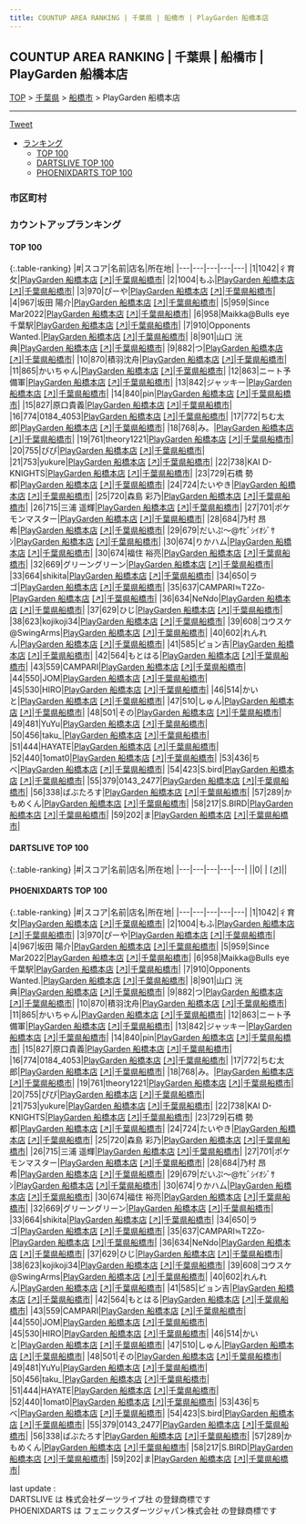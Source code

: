 ```yaml
---
title: COUNTUP AREA RANKING | 千葉県 | 船橋市 | PlayGarden 船橋本店
---
```

## COUNTUP AREA RANKING | 千葉県 | 船橋市 | PlayGarden 船橋本店

[TOP](/darts/rank/) > [千葉県](/darts/rank/千葉県/) > [船橋市](/darts/rank/千葉県/船橋市/) > PlayGarden 船橋本店

___

<a href="https://twitter.com/share?ref_src=twsrc%5Etfw" data-text="COUNTUP AREA RANKING | 千葉県船橋市PlayGarden 船橋本店" class="twitter-share-button" data-hashtags="DARTSLIVE,PHOENIXDARTS,darts,ダーツ" data-show-count="false">Tweet</a>

* [ランキング](#カウントアップランキング)
    * [TOP 100](#top-100)
    * [DARTSLIVE TOP 100](#dartslive-top-100)
    * [PHOENIXDARTS TOP 100](#phoenixdarts-top-100)

### 市区町村

<ul>

</ul>

### カウントアップランキング

#### TOP 100



{:.table-ranking}
|#|スコア|名前|店名|所在地|
|---|---|---|---|---|
|1|1042|<span class="rank-name-pd">彳育攵</span>|<a href="/darts/rank/shops/84821.html">PlayGarden 船橋本店</a> <a href="https://vs.phoenixdarts.com/jp/shop/shopDetailInfo/s_84821?s_seq=84821">[↗]</a>|<a href="/darts/rank/千葉県/船橋市">千葉県船橋市</a>|
|2|1004|<span class="rank-name-pd">もふ</span>|<a href="/darts/rank/shops/84821.html">PlayGarden 船橋本店</a> <a href="https://vs.phoenixdarts.com/jp/shop/shopDetailInfo/s_84821?s_seq=84821">[↗]</a>|<a href="/darts/rank/千葉県/船橋市">千葉県船橋市</a>|
|3|970|<span class="rank-name-pd">ぴーや</span>|<a href="/darts/rank/shops/84821.html">PlayGarden 船橋本店</a> <a href="https://vs.phoenixdarts.com/jp/shop/shopDetailInfo/s_84821?s_seq=84821">[↗]</a>|<a href="/darts/rank/千葉県/船橋市">千葉県船橋市</a>|
|4|967|<span class="rank-name-pd"><span class="pro-icon-pd"></span>坂田 陽介</span>|<a href="/darts/rank/shops/84821.html">PlayGarden 船橋本店</a> <a href="https://vs.phoenixdarts.com/jp/shop/shopDetailInfo/s_84821?s_seq=84821">[↗]</a>|<a href="/darts/rank/千葉県/船橋市">千葉県船橋市</a>|
|5|959|<span class="rank-name-pd">Since Mar2022</span>|<a href="/darts/rank/shops/84821.html">PlayGarden 船橋本店</a> <a href="https://vs.phoenixdarts.com/jp/shop/shopDetailInfo/s_84821?s_seq=84821">[↗]</a>|<a href="/darts/rank/千葉県/船橋市">千葉県船橋市</a>|
|6|958|<span class="rank-name-pd">Maikka@Bulls eye千葉駅</span>|<a href="/darts/rank/shops/84821.html">PlayGarden 船橋本店</a> <a href="https://vs.phoenixdarts.com/jp/shop/shopDetailInfo/s_84821?s_seq=84821">[↗]</a>|<a href="/darts/rank/千葉県/船橋市">千葉県船橋市</a>|
|7|910|<span class="rank-name-pd">Opponents Wanted.</span>|<a href="/darts/rank/shops/84821.html">PlayGarden 船橋本店</a> <a href="https://vs.phoenixdarts.com/jp/shop/shopDetailInfo/s_84821?s_seq=84821">[↗]</a>|<a href="/darts/rank/千葉県/船橋市">千葉県船橋市</a>|
|8|901|<span class="rank-name-pd">山口 洸典</span>|<a href="/darts/rank/shops/84821.html">PlayGarden 船橋本店</a> <a href="https://vs.phoenixdarts.com/jp/shop/shopDetailInfo/s_84821?s_seq=84821">[↗]</a>|<a href="/darts/rank/千葉県/船橋市">千葉県船橋市</a>|
|9|882|<span class="rank-name-pd">つ</span>|<a href="/darts/rank/shops/84821.html">PlayGarden 船橋本店</a> <a href="https://vs.phoenixdarts.com/jp/shop/shopDetailInfo/s_84821?s_seq=84821">[↗]</a>|<a href="/darts/rank/千葉県/船橋市">千葉県船橋市</a>|
|10|870|<span class="rank-name-pd">積羽沈舟</span>|<a href="/darts/rank/shops/84821.html">PlayGarden 船橋本店</a> <a href="https://vs.phoenixdarts.com/jp/shop/shopDetailInfo/s_84821?s_seq=84821">[↗]</a>|<a href="/darts/rank/千葉県/船橋市">千葉県船橋市</a>|
|11|865|<span class="rank-name-pd">かいちゃん</span>|<a href="/darts/rank/shops/84821.html">PlayGarden 船橋本店</a> <a href="https://vs.phoenixdarts.com/jp/shop/shopDetailInfo/s_84821?s_seq=84821">[↗]</a>|<a href="/darts/rank/千葉県/船橋市">千葉県船橋市</a>|
|12|863|<span class="rank-name-pd">ニート予備軍</span>|<a href="/darts/rank/shops/84821.html">PlayGarden 船橋本店</a> <a href="https://vs.phoenixdarts.com/jp/shop/shopDetailInfo/s_84821?s_seq=84821">[↗]</a>|<a href="/darts/rank/千葉県/船橋市">千葉県船橋市</a>|
|13|842|<span class="rank-name-pd">ジャッキー</span>|<a href="/darts/rank/shops/84821.html">PlayGarden 船橋本店</a> <a href="https://vs.phoenixdarts.com/jp/shop/shopDetailInfo/s_84821?s_seq=84821">[↗]</a>|<a href="/darts/rank/千葉県/船橋市">千葉県船橋市</a>|
|14|840|<span class="rank-name-pd">pin</span>|<a href="/darts/rank/shops/84821.html">PlayGarden 船橋本店</a> <a href="https://vs.phoenixdarts.com/jp/shop/shopDetailInfo/s_84821?s_seq=84821">[↗]</a>|<a href="/darts/rank/千葉県/船橋市">千葉県船橋市</a>|
|15|827|<span class="rank-name-pd">原口貴義</span>|<a href="/darts/rank/shops/84821.html">PlayGarden 船橋本店</a> <a href="https://vs.phoenixdarts.com/jp/shop/shopDetailInfo/s_84821?s_seq=84821">[↗]</a>|<a href="/darts/rank/千葉県/船橋市">千葉県船橋市</a>|
|16|774|<span class="rank-name-pd">0184_4053</span>|<a href="/darts/rank/shops/84821.html">PlayGarden 船橋本店</a> <a href="https://vs.phoenixdarts.com/jp/shop/shopDetailInfo/s_84821?s_seq=84821">[↗]</a>|<a href="/darts/rank/千葉県/船橋市">千葉県船橋市</a>|
|17|772|<span class="rank-name-pd">ちむ太郎</span>|<a href="/darts/rank/shops/84821.html">PlayGarden 船橋本店</a> <a href="https://vs.phoenixdarts.com/jp/shop/shopDetailInfo/s_84821?s_seq=84821">[↗]</a>|<a href="/darts/rank/千葉県/船橋市">千葉県船橋市</a>|
|18|768|<span class="rank-name-pd">み。</span>|<a href="/darts/rank/shops/84821.html">PlayGarden 船橋本店</a> <a href="https://vs.phoenixdarts.com/jp/shop/shopDetailInfo/s_84821?s_seq=84821">[↗]</a>|<a href="/darts/rank/千葉県/船橋市">千葉県船橋市</a>|
|19|761|<span class="rank-name-pd">theory1221</span>|<a href="/darts/rank/shops/84821.html">PlayGarden 船橋本店</a> <a href="https://vs.phoenixdarts.com/jp/shop/shopDetailInfo/s_84821?s_seq=84821">[↗]</a>|<a href="/darts/rank/千葉県/船橋市">千葉県船橋市</a>|
|20|755|<span class="rank-name-pd">ぴぴ</span>|<a href="/darts/rank/shops/84821.html">PlayGarden 船橋本店</a> <a href="https://vs.phoenixdarts.com/jp/shop/shopDetailInfo/s_84821?s_seq=84821">[↗]</a>|<a href="/darts/rank/千葉県/船橋市">千葉県船橋市</a>|
|21|753|<span class="rank-name-pd">yukure</span>|<a href="/darts/rank/shops/84821.html">PlayGarden 船橋本店</a> <a href="https://vs.phoenixdarts.com/jp/shop/shopDetailInfo/s_84821?s_seq=84821">[↗]</a>|<a href="/darts/rank/千葉県/船橋市">千葉県船橋市</a>|
|22|738|<span class="rank-name-pd">KAI D-KNIGHTS</span>|<a href="/darts/rank/shops/84821.html">PlayGarden 船橋本店</a> <a href="https://vs.phoenixdarts.com/jp/shop/shopDetailInfo/s_84821?s_seq=84821">[↗]</a>|<a href="/darts/rank/千葉県/船橋市">千葉県船橋市</a>|
|23|729|<span class="rank-name-pd"><span class="pro-icon-pd"></span>石橋 勢都</span>|<a href="/darts/rank/shops/84821.html">PlayGarden 船橋本店</a> <a href="https://vs.phoenixdarts.com/jp/shop/shopDetailInfo/s_84821?s_seq=84821">[↗]</a>|<a href="/darts/rank/千葉県/船橋市">千葉県船橋市</a>|
|24|724|<span class="rank-name-pd">たいやき</span>|<a href="/darts/rank/shops/84821.html">PlayGarden 船橋本店</a> <a href="https://vs.phoenixdarts.com/jp/shop/shopDetailInfo/s_84821?s_seq=84821">[↗]</a>|<a href="/darts/rank/千葉県/船橋市">千葉県船橋市</a>|
|25|720|<span class="rank-name-pd">森島 彩乃</span>|<a href="/darts/rank/shops/84821.html">PlayGarden 船橋本店</a> <a href="https://vs.phoenixdarts.com/jp/shop/shopDetailInfo/s_84821?s_seq=84821">[↗]</a>|<a href="/darts/rank/千葉県/船橋市">千葉県船橋市</a>|
|26|715|<span class="rank-name-pd"><span class="pro-icon-pd"></span>三浦 遥輝</span>|<a href="/darts/rank/shops/84821.html">PlayGarden 船橋本店</a> <a href="https://vs.phoenixdarts.com/jp/shop/shopDetailInfo/s_84821?s_seq=84821">[↗]</a>|<a href="/darts/rank/千葉県/船橋市">千葉県船橋市</a>|
|27|701|<span class="rank-name-pd">ポケモンマスター</span>|<a href="/darts/rank/shops/84821.html">PlayGarden 船橋本店</a> <a href="https://vs.phoenixdarts.com/jp/shop/shopDetailInfo/s_84821?s_seq=84821">[↗]</a>|<a href="/darts/rank/千葉県/船橋市">千葉県船橋市</a>|
|28|684|<span class="rank-name-pd"><span class="pro-icon-pd"></span>乃村 昂希</span>|<a href="/darts/rank/shops/84821.html">PlayGarden 船橋本店</a> <a href="https://vs.phoenixdarts.com/jp/shop/shopDetailInfo/s_84821?s_seq=84821">[↗]</a>|<a href="/darts/rank/千葉県/船橋市">千葉県船橋市</a>|
|29|679|<span class="rank-name-pd">だいぷ～@ｻﾋﾞｼｲｵｼﾞｻﾝ</span>|<a href="/darts/rank/shops/84821.html">PlayGarden 船橋本店</a> <a href="https://vs.phoenixdarts.com/jp/shop/shopDetailInfo/s_84821?s_seq=84821">[↗]</a>|<a href="/darts/rank/千葉県/船橋市">千葉県船橋市</a>|
|30|674|<span class="rank-name-pd">りかハム</span>|<a href="/darts/rank/shops/84821.html">PlayGarden 船橋本店</a> <a href="https://vs.phoenixdarts.com/jp/shop/shopDetailInfo/s_84821?s_seq=84821">[↗]</a>|<a href="/darts/rank/千葉県/船橋市">千葉県船橋市</a>|
|30|674|<span class="rank-name-pd"><span class="pro-icon-pd"></span>福住 裕亮</span>|<a href="/darts/rank/shops/84821.html">PlayGarden 船橋本店</a> <a href="https://vs.phoenixdarts.com/jp/shop/shopDetailInfo/s_84821?s_seq=84821">[↗]</a>|<a href="/darts/rank/千葉県/船橋市">千葉県船橋市</a>|
|32|669|<span class="rank-name-pd">グリーングリーン</span>|<a href="/darts/rank/shops/84821.html">PlayGarden 船橋本店</a> <a href="https://vs.phoenixdarts.com/jp/shop/shopDetailInfo/s_84821?s_seq=84821">[↗]</a>|<a href="/darts/rank/千葉県/船橋市">千葉県船橋市</a>|
|33|664|<span class="rank-name-pd">shikita</span>|<a href="/darts/rank/shops/84821.html">PlayGarden 船橋本店</a> <a href="https://vs.phoenixdarts.com/jp/shop/shopDetailInfo/s_84821?s_seq=84821">[↗]</a>|<a href="/darts/rank/千葉県/船橋市">千葉県船橋市</a>|
|34|650|<span class="rank-name-pd">ラゴ</span>|<a href="/darts/rank/shops/84821.html">PlayGarden 船橋本店</a> <a href="https://vs.phoenixdarts.com/jp/shop/shopDetailInfo/s_84821?s_seq=84821">[↗]</a>|<a href="/darts/rank/千葉県/船橋市">千葉県船橋市</a>|
|35|637|<span class="rank-name-pd">CAMPARI≒T2Zo-</span>|<a href="/darts/rank/shops/84821.html">PlayGarden 船橋本店</a> <a href="https://vs.phoenixdarts.com/jp/shop/shopDetailInfo/s_84821?s_seq=84821">[↗]</a>|<a href="/darts/rank/千葉県/船橋市">千葉県船橋市</a>|
|36|634|<span class="rank-name-pd">NeNdo</span>|<a href="/darts/rank/shops/84821.html">PlayGarden 船橋本店</a> <a href="https://vs.phoenixdarts.com/jp/shop/shopDetailInfo/s_84821?s_seq=84821">[↗]</a>|<a href="/darts/rank/千葉県/船橋市">千葉県船橋市</a>|
|37|629|<span class="rank-name-pd">ひじ</span>|<a href="/darts/rank/shops/84821.html">PlayGarden 船橋本店</a> <a href="https://vs.phoenixdarts.com/jp/shop/shopDetailInfo/s_84821?s_seq=84821">[↗]</a>|<a href="/darts/rank/千葉県/船橋市">千葉県船橋市</a>|
|38|623|<span class="rank-name-pd">kojikoji34</span>|<a href="/darts/rank/shops/84821.html">PlayGarden 船橋本店</a> <a href="https://vs.phoenixdarts.com/jp/shop/shopDetailInfo/s_84821?s_seq=84821">[↗]</a>|<a href="/darts/rank/千葉県/船橋市">千葉県船橋市</a>|
|39|608|<span class="rank-name-pd">コウスケ@SwingArms</span>|<a href="/darts/rank/shops/84821.html">PlayGarden 船橋本店</a> <a href="https://vs.phoenixdarts.com/jp/shop/shopDetailInfo/s_84821?s_seq=84821">[↗]</a>|<a href="/darts/rank/千葉県/船橋市">千葉県船橋市</a>|
|40|602|<span class="rank-name-pd">れんれん</span>|<a href="/darts/rank/shops/84821.html">PlayGarden 船橋本店</a> <a href="https://vs.phoenixdarts.com/jp/shop/shopDetailInfo/s_84821?s_seq=84821">[↗]</a>|<a href="/darts/rank/千葉県/船橋市">千葉県船橋市</a>|
|41|585|<span class="rank-name-pd">ピョン吉</span>|<a href="/darts/rank/shops/84821.html">PlayGarden 船橋本店</a> <a href="https://vs.phoenixdarts.com/jp/shop/shopDetailInfo/s_84821?s_seq=84821">[↗]</a>|<a href="/darts/rank/千葉県/船橋市">千葉県船橋市</a>|
|42|564|<span class="rank-name-pd">もとはる</span>|<a href="/darts/rank/shops/84821.html">PlayGarden 船橋本店</a> <a href="https://vs.phoenixdarts.com/jp/shop/shopDetailInfo/s_84821?s_seq=84821">[↗]</a>|<a href="/darts/rank/千葉県/船橋市">千葉県船橋市</a>|
|43|559|<span class="rank-name-pd">CAMPARI</span>|<a href="/darts/rank/shops/84821.html">PlayGarden 船橋本店</a> <a href="https://vs.phoenixdarts.com/jp/shop/shopDetailInfo/s_84821?s_seq=84821">[↗]</a>|<a href="/darts/rank/千葉県/船橋市">千葉県船橋市</a>|
|44|550|<span class="rank-name-pd">JOM</span>|<a href="/darts/rank/shops/84821.html">PlayGarden 船橋本店</a> <a href="https://vs.phoenixdarts.com/jp/shop/shopDetailInfo/s_84821?s_seq=84821">[↗]</a>|<a href="/darts/rank/千葉県/船橋市">千葉県船橋市</a>|
|45|530|<span class="rank-name-pd">HIRO</span>|<a href="/darts/rank/shops/84821.html">PlayGarden 船橋本店</a> <a href="https://vs.phoenixdarts.com/jp/shop/shopDetailInfo/s_84821?s_seq=84821">[↗]</a>|<a href="/darts/rank/千葉県/船橋市">千葉県船橋市</a>|
|46|514|<span class="rank-name-pd">かいと</span>|<a href="/darts/rank/shops/84821.html">PlayGarden 船橋本店</a> <a href="https://vs.phoenixdarts.com/jp/shop/shopDetailInfo/s_84821?s_seq=84821">[↗]</a>|<a href="/darts/rank/千葉県/船橋市">千葉県船橋市</a>|
|47|510|<span class="rank-name-pd">しゅん</span>|<a href="/darts/rank/shops/84821.html">PlayGarden 船橋本店</a> <a href="https://vs.phoenixdarts.com/jp/shop/shopDetailInfo/s_84821?s_seq=84821">[↗]</a>|<a href="/darts/rank/千葉県/船橋市">千葉県船橋市</a>|
|48|501|<span class="rank-name-pd">その</span>|<a href="/darts/rank/shops/84821.html">PlayGarden 船橋本店</a> <a href="https://vs.phoenixdarts.com/jp/shop/shopDetailInfo/s_84821?s_seq=84821">[↗]</a>|<a href="/darts/rank/千葉県/船橋市">千葉県船橋市</a>|
|49|481|<span class="rank-name-pd">YuYu</span>|<a href="/darts/rank/shops/84821.html">PlayGarden 船橋本店</a> <a href="https://vs.phoenixdarts.com/jp/shop/shopDetailInfo/s_84821?s_seq=84821">[↗]</a>|<a href="/darts/rank/千葉県/船橋市">千葉県船橋市</a>|
|50|456|<span class="rank-name-pd">taku_</span>|<a href="/darts/rank/shops/84821.html">PlayGarden 船橋本店</a> <a href="https://vs.phoenixdarts.com/jp/shop/shopDetailInfo/s_84821?s_seq=84821">[↗]</a>|<a href="/darts/rank/千葉県/船橋市">千葉県船橋市</a>|
|51|444|<span class="rank-name-pd">HAYATE</span>|<a href="/darts/rank/shops/84821.html">PlayGarden 船橋本店</a> <a href="https://vs.phoenixdarts.com/jp/shop/shopDetailInfo/s_84821?s_seq=84821">[↗]</a>|<a href="/darts/rank/千葉県/船橋市">千葉県船橋市</a>|
|52|440|<span class="rank-name-pd">1omat0</span>|<a href="/darts/rank/shops/84821.html">PlayGarden 船橋本店</a> <a href="https://vs.phoenixdarts.com/jp/shop/shopDetailInfo/s_84821?s_seq=84821">[↗]</a>|<a href="/darts/rank/千葉県/船橋市">千葉県船橋市</a>|
|53|436|<span class="rank-name-pd">ちべ</span>|<a href="/darts/rank/shops/84821.html">PlayGarden 船橋本店</a> <a href="https://vs.phoenixdarts.com/jp/shop/shopDetailInfo/s_84821?s_seq=84821">[↗]</a>|<a href="/darts/rank/千葉県/船橋市">千葉県船橋市</a>|
|54|423|<span class="rank-name-pd">S.bird</span>|<a href="/darts/rank/shops/84821.html">PlayGarden 船橋本店</a> <a href="https://vs.phoenixdarts.com/jp/shop/shopDetailInfo/s_84821?s_seq=84821">[↗]</a>|<a href="/darts/rank/千葉県/船橋市">千葉県船橋市</a>|
|55|379|<span class="rank-name-pd">0143_2477</span>|<a href="/darts/rank/shops/84821.html">PlayGarden 船橋本店</a> <a href="https://vs.phoenixdarts.com/jp/shop/shopDetailInfo/s_84821?s_seq=84821">[↗]</a>|<a href="/darts/rank/千葉県/船橋市">千葉県船橋市</a>|
|56|338|<span class="rank-name-pd">ばぶたろす</span>|<a href="/darts/rank/shops/84821.html">PlayGarden 船橋本店</a> <a href="https://vs.phoenixdarts.com/jp/shop/shopDetailInfo/s_84821?s_seq=84821">[↗]</a>|<a href="/darts/rank/千葉県/船橋市">千葉県船橋市</a>|
|57|289|<span class="rank-name-pd">かもめくん</span>|<a href="/darts/rank/shops/84821.html">PlayGarden 船橋本店</a> <a href="https://vs.phoenixdarts.com/jp/shop/shopDetailInfo/s_84821?s_seq=84821">[↗]</a>|<a href="/darts/rank/千葉県/船橋市">千葉県船橋市</a>|
|58|217|<span class="rank-name-pd">S.BIRD</span>|<a href="/darts/rank/shops/84821.html">PlayGarden 船橋本店</a> <a href="https://vs.phoenixdarts.com/jp/shop/shopDetailInfo/s_84821?s_seq=84821">[↗]</a>|<a href="/darts/rank/千葉県/船橋市">千葉県船橋市</a>|
|59|202|<span class="rank-name-pd">ま</span>|<a href="/darts/rank/shops/84821.html">PlayGarden 船橋本店</a> <a href="https://vs.phoenixdarts.com/jp/shop/shopDetailInfo/s_84821?s_seq=84821">[↗]</a>|<a href="/darts/rank/千葉県/船橋市">千葉県船橋市</a>|


#### DARTSLIVE TOP 100



{:.table-ranking}
|#|スコア|名前|店名|所在地|
|---|---|---|---|---|
||0|<span class="rank-name-dl"> </span>|<a href="/darts/rank/shops/.html"></a> <a href="">[↗]</a>|<a href="/darts/rank//"></a>|


#### PHOENIXDARTS TOP 100



{:.table-ranking}
|#|スコア|名前|店名|所在地|
|---|---|---|---|---|
|1|1042|<span class="rank-name-pd">彳育攵</span>|<a href="/darts/rank/shops/84821.html">PlayGarden 船橋本店</a> <a href="https://vs.phoenixdarts.com/jp/shop/shopDetailInfo/s_84821?s_seq=84821">[↗]</a>|<a href="/darts/rank/千葉県/船橋市">千葉県船橋市</a>|
|2|1004|<span class="rank-name-pd">もふ</span>|<a href="/darts/rank/shops/84821.html">PlayGarden 船橋本店</a> <a href="https://vs.phoenixdarts.com/jp/shop/shopDetailInfo/s_84821?s_seq=84821">[↗]</a>|<a href="/darts/rank/千葉県/船橋市">千葉県船橋市</a>|
|3|970|<span class="rank-name-pd">ぴーや</span>|<a href="/darts/rank/shops/84821.html">PlayGarden 船橋本店</a> <a href="https://vs.phoenixdarts.com/jp/shop/shopDetailInfo/s_84821?s_seq=84821">[↗]</a>|<a href="/darts/rank/千葉県/船橋市">千葉県船橋市</a>|
|4|967|<span class="rank-name-pd"><span class="pro-icon-pd"></span>坂田 陽介</span>|<a href="/darts/rank/shops/84821.html">PlayGarden 船橋本店</a> <a href="https://vs.phoenixdarts.com/jp/shop/shopDetailInfo/s_84821?s_seq=84821">[↗]</a>|<a href="/darts/rank/千葉県/船橋市">千葉県船橋市</a>|
|5|959|<span class="rank-name-pd">Since Mar2022</span>|<a href="/darts/rank/shops/84821.html">PlayGarden 船橋本店</a> <a href="https://vs.phoenixdarts.com/jp/shop/shopDetailInfo/s_84821?s_seq=84821">[↗]</a>|<a href="/darts/rank/千葉県/船橋市">千葉県船橋市</a>|
|6|958|<span class="rank-name-pd">Maikka@Bulls eye千葉駅</span>|<a href="/darts/rank/shops/84821.html">PlayGarden 船橋本店</a> <a href="https://vs.phoenixdarts.com/jp/shop/shopDetailInfo/s_84821?s_seq=84821">[↗]</a>|<a href="/darts/rank/千葉県/船橋市">千葉県船橋市</a>|
|7|910|<span class="rank-name-pd">Opponents Wanted.</span>|<a href="/darts/rank/shops/84821.html">PlayGarden 船橋本店</a> <a href="https://vs.phoenixdarts.com/jp/shop/shopDetailInfo/s_84821?s_seq=84821">[↗]</a>|<a href="/darts/rank/千葉県/船橋市">千葉県船橋市</a>|
|8|901|<span class="rank-name-pd">山口 洸典</span>|<a href="/darts/rank/shops/84821.html">PlayGarden 船橋本店</a> <a href="https://vs.phoenixdarts.com/jp/shop/shopDetailInfo/s_84821?s_seq=84821">[↗]</a>|<a href="/darts/rank/千葉県/船橋市">千葉県船橋市</a>|
|9|882|<span class="rank-name-pd">つ</span>|<a href="/darts/rank/shops/84821.html">PlayGarden 船橋本店</a> <a href="https://vs.phoenixdarts.com/jp/shop/shopDetailInfo/s_84821?s_seq=84821">[↗]</a>|<a href="/darts/rank/千葉県/船橋市">千葉県船橋市</a>|
|10|870|<span class="rank-name-pd">積羽沈舟</span>|<a href="/darts/rank/shops/84821.html">PlayGarden 船橋本店</a> <a href="https://vs.phoenixdarts.com/jp/shop/shopDetailInfo/s_84821?s_seq=84821">[↗]</a>|<a href="/darts/rank/千葉県/船橋市">千葉県船橋市</a>|
|11|865|<span class="rank-name-pd">かいちゃん</span>|<a href="/darts/rank/shops/84821.html">PlayGarden 船橋本店</a> <a href="https://vs.phoenixdarts.com/jp/shop/shopDetailInfo/s_84821?s_seq=84821">[↗]</a>|<a href="/darts/rank/千葉県/船橋市">千葉県船橋市</a>|
|12|863|<span class="rank-name-pd">ニート予備軍</span>|<a href="/darts/rank/shops/84821.html">PlayGarden 船橋本店</a> <a href="https://vs.phoenixdarts.com/jp/shop/shopDetailInfo/s_84821?s_seq=84821">[↗]</a>|<a href="/darts/rank/千葉県/船橋市">千葉県船橋市</a>|
|13|842|<span class="rank-name-pd">ジャッキー</span>|<a href="/darts/rank/shops/84821.html">PlayGarden 船橋本店</a> <a href="https://vs.phoenixdarts.com/jp/shop/shopDetailInfo/s_84821?s_seq=84821">[↗]</a>|<a href="/darts/rank/千葉県/船橋市">千葉県船橋市</a>|
|14|840|<span class="rank-name-pd">pin</span>|<a href="/darts/rank/shops/84821.html">PlayGarden 船橋本店</a> <a href="https://vs.phoenixdarts.com/jp/shop/shopDetailInfo/s_84821?s_seq=84821">[↗]</a>|<a href="/darts/rank/千葉県/船橋市">千葉県船橋市</a>|
|15|827|<span class="rank-name-pd">原口貴義</span>|<a href="/darts/rank/shops/84821.html">PlayGarden 船橋本店</a> <a href="https://vs.phoenixdarts.com/jp/shop/shopDetailInfo/s_84821?s_seq=84821">[↗]</a>|<a href="/darts/rank/千葉県/船橋市">千葉県船橋市</a>|
|16|774|<span class="rank-name-pd">0184_4053</span>|<a href="/darts/rank/shops/84821.html">PlayGarden 船橋本店</a> <a href="https://vs.phoenixdarts.com/jp/shop/shopDetailInfo/s_84821?s_seq=84821">[↗]</a>|<a href="/darts/rank/千葉県/船橋市">千葉県船橋市</a>|
|17|772|<span class="rank-name-pd">ちむ太郎</span>|<a href="/darts/rank/shops/84821.html">PlayGarden 船橋本店</a> <a href="https://vs.phoenixdarts.com/jp/shop/shopDetailInfo/s_84821?s_seq=84821">[↗]</a>|<a href="/darts/rank/千葉県/船橋市">千葉県船橋市</a>|
|18|768|<span class="rank-name-pd">み。</span>|<a href="/darts/rank/shops/84821.html">PlayGarden 船橋本店</a> <a href="https://vs.phoenixdarts.com/jp/shop/shopDetailInfo/s_84821?s_seq=84821">[↗]</a>|<a href="/darts/rank/千葉県/船橋市">千葉県船橋市</a>|
|19|761|<span class="rank-name-pd">theory1221</span>|<a href="/darts/rank/shops/84821.html">PlayGarden 船橋本店</a> <a href="https://vs.phoenixdarts.com/jp/shop/shopDetailInfo/s_84821?s_seq=84821">[↗]</a>|<a href="/darts/rank/千葉県/船橋市">千葉県船橋市</a>|
|20|755|<span class="rank-name-pd">ぴぴ</span>|<a href="/darts/rank/shops/84821.html">PlayGarden 船橋本店</a> <a href="https://vs.phoenixdarts.com/jp/shop/shopDetailInfo/s_84821?s_seq=84821">[↗]</a>|<a href="/darts/rank/千葉県/船橋市">千葉県船橋市</a>|
|21|753|<span class="rank-name-pd">yukure</span>|<a href="/darts/rank/shops/84821.html">PlayGarden 船橋本店</a> <a href="https://vs.phoenixdarts.com/jp/shop/shopDetailInfo/s_84821?s_seq=84821">[↗]</a>|<a href="/darts/rank/千葉県/船橋市">千葉県船橋市</a>|
|22|738|<span class="rank-name-pd">KAI D-KNIGHTS</span>|<a href="/darts/rank/shops/84821.html">PlayGarden 船橋本店</a> <a href="https://vs.phoenixdarts.com/jp/shop/shopDetailInfo/s_84821?s_seq=84821">[↗]</a>|<a href="/darts/rank/千葉県/船橋市">千葉県船橋市</a>|
|23|729|<span class="rank-name-pd"><span class="pro-icon-pd"></span>石橋 勢都</span>|<a href="/darts/rank/shops/84821.html">PlayGarden 船橋本店</a> <a href="https://vs.phoenixdarts.com/jp/shop/shopDetailInfo/s_84821?s_seq=84821">[↗]</a>|<a href="/darts/rank/千葉県/船橋市">千葉県船橋市</a>|
|24|724|<span class="rank-name-pd">たいやき</span>|<a href="/darts/rank/shops/84821.html">PlayGarden 船橋本店</a> <a href="https://vs.phoenixdarts.com/jp/shop/shopDetailInfo/s_84821?s_seq=84821">[↗]</a>|<a href="/darts/rank/千葉県/船橋市">千葉県船橋市</a>|
|25|720|<span class="rank-name-pd">森島 彩乃</span>|<a href="/darts/rank/shops/84821.html">PlayGarden 船橋本店</a> <a href="https://vs.phoenixdarts.com/jp/shop/shopDetailInfo/s_84821?s_seq=84821">[↗]</a>|<a href="/darts/rank/千葉県/船橋市">千葉県船橋市</a>|
|26|715|<span class="rank-name-pd"><span class="pro-icon-pd"></span>三浦 遥輝</span>|<a href="/darts/rank/shops/84821.html">PlayGarden 船橋本店</a> <a href="https://vs.phoenixdarts.com/jp/shop/shopDetailInfo/s_84821?s_seq=84821">[↗]</a>|<a href="/darts/rank/千葉県/船橋市">千葉県船橋市</a>|
|27|701|<span class="rank-name-pd">ポケモンマスター</span>|<a href="/darts/rank/shops/84821.html">PlayGarden 船橋本店</a> <a href="https://vs.phoenixdarts.com/jp/shop/shopDetailInfo/s_84821?s_seq=84821">[↗]</a>|<a href="/darts/rank/千葉県/船橋市">千葉県船橋市</a>|
|28|684|<span class="rank-name-pd"><span class="pro-icon-pd"></span>乃村 昂希</span>|<a href="/darts/rank/shops/84821.html">PlayGarden 船橋本店</a> <a href="https://vs.phoenixdarts.com/jp/shop/shopDetailInfo/s_84821?s_seq=84821">[↗]</a>|<a href="/darts/rank/千葉県/船橋市">千葉県船橋市</a>|
|29|679|<span class="rank-name-pd">だいぷ～@ｻﾋﾞｼｲｵｼﾞｻﾝ</span>|<a href="/darts/rank/shops/84821.html">PlayGarden 船橋本店</a> <a href="https://vs.phoenixdarts.com/jp/shop/shopDetailInfo/s_84821?s_seq=84821">[↗]</a>|<a href="/darts/rank/千葉県/船橋市">千葉県船橋市</a>|
|30|674|<span class="rank-name-pd">りかハム</span>|<a href="/darts/rank/shops/84821.html">PlayGarden 船橋本店</a> <a href="https://vs.phoenixdarts.com/jp/shop/shopDetailInfo/s_84821?s_seq=84821">[↗]</a>|<a href="/darts/rank/千葉県/船橋市">千葉県船橋市</a>|
|30|674|<span class="rank-name-pd"><span class="pro-icon-pd"></span>福住 裕亮</span>|<a href="/darts/rank/shops/84821.html">PlayGarden 船橋本店</a> <a href="https://vs.phoenixdarts.com/jp/shop/shopDetailInfo/s_84821?s_seq=84821">[↗]</a>|<a href="/darts/rank/千葉県/船橋市">千葉県船橋市</a>|
|32|669|<span class="rank-name-pd">グリーングリーン</span>|<a href="/darts/rank/shops/84821.html">PlayGarden 船橋本店</a> <a href="https://vs.phoenixdarts.com/jp/shop/shopDetailInfo/s_84821?s_seq=84821">[↗]</a>|<a href="/darts/rank/千葉県/船橋市">千葉県船橋市</a>|
|33|664|<span class="rank-name-pd">shikita</span>|<a href="/darts/rank/shops/84821.html">PlayGarden 船橋本店</a> <a href="https://vs.phoenixdarts.com/jp/shop/shopDetailInfo/s_84821?s_seq=84821">[↗]</a>|<a href="/darts/rank/千葉県/船橋市">千葉県船橋市</a>|
|34|650|<span class="rank-name-pd">ラゴ</span>|<a href="/darts/rank/shops/84821.html">PlayGarden 船橋本店</a> <a href="https://vs.phoenixdarts.com/jp/shop/shopDetailInfo/s_84821?s_seq=84821">[↗]</a>|<a href="/darts/rank/千葉県/船橋市">千葉県船橋市</a>|
|35|637|<span class="rank-name-pd">CAMPARI≒T2Zo-</span>|<a href="/darts/rank/shops/84821.html">PlayGarden 船橋本店</a> <a href="https://vs.phoenixdarts.com/jp/shop/shopDetailInfo/s_84821?s_seq=84821">[↗]</a>|<a href="/darts/rank/千葉県/船橋市">千葉県船橋市</a>|
|36|634|<span class="rank-name-pd">NeNdo</span>|<a href="/darts/rank/shops/84821.html">PlayGarden 船橋本店</a> <a href="https://vs.phoenixdarts.com/jp/shop/shopDetailInfo/s_84821?s_seq=84821">[↗]</a>|<a href="/darts/rank/千葉県/船橋市">千葉県船橋市</a>|
|37|629|<span class="rank-name-pd">ひじ</span>|<a href="/darts/rank/shops/84821.html">PlayGarden 船橋本店</a> <a href="https://vs.phoenixdarts.com/jp/shop/shopDetailInfo/s_84821?s_seq=84821">[↗]</a>|<a href="/darts/rank/千葉県/船橋市">千葉県船橋市</a>|
|38|623|<span class="rank-name-pd">kojikoji34</span>|<a href="/darts/rank/shops/84821.html">PlayGarden 船橋本店</a> <a href="https://vs.phoenixdarts.com/jp/shop/shopDetailInfo/s_84821?s_seq=84821">[↗]</a>|<a href="/darts/rank/千葉県/船橋市">千葉県船橋市</a>|
|39|608|<span class="rank-name-pd">コウスケ@SwingArms</span>|<a href="/darts/rank/shops/84821.html">PlayGarden 船橋本店</a> <a href="https://vs.phoenixdarts.com/jp/shop/shopDetailInfo/s_84821?s_seq=84821">[↗]</a>|<a href="/darts/rank/千葉県/船橋市">千葉県船橋市</a>|
|40|602|<span class="rank-name-pd">れんれん</span>|<a href="/darts/rank/shops/84821.html">PlayGarden 船橋本店</a> <a href="https://vs.phoenixdarts.com/jp/shop/shopDetailInfo/s_84821?s_seq=84821">[↗]</a>|<a href="/darts/rank/千葉県/船橋市">千葉県船橋市</a>|
|41|585|<span class="rank-name-pd">ピョン吉</span>|<a href="/darts/rank/shops/84821.html">PlayGarden 船橋本店</a> <a href="https://vs.phoenixdarts.com/jp/shop/shopDetailInfo/s_84821?s_seq=84821">[↗]</a>|<a href="/darts/rank/千葉県/船橋市">千葉県船橋市</a>|
|42|564|<span class="rank-name-pd">もとはる</span>|<a href="/darts/rank/shops/84821.html">PlayGarden 船橋本店</a> <a href="https://vs.phoenixdarts.com/jp/shop/shopDetailInfo/s_84821?s_seq=84821">[↗]</a>|<a href="/darts/rank/千葉県/船橋市">千葉県船橋市</a>|
|43|559|<span class="rank-name-pd">CAMPARI</span>|<a href="/darts/rank/shops/84821.html">PlayGarden 船橋本店</a> <a href="https://vs.phoenixdarts.com/jp/shop/shopDetailInfo/s_84821?s_seq=84821">[↗]</a>|<a href="/darts/rank/千葉県/船橋市">千葉県船橋市</a>|
|44|550|<span class="rank-name-pd">JOM</span>|<a href="/darts/rank/shops/84821.html">PlayGarden 船橋本店</a> <a href="https://vs.phoenixdarts.com/jp/shop/shopDetailInfo/s_84821?s_seq=84821">[↗]</a>|<a href="/darts/rank/千葉県/船橋市">千葉県船橋市</a>|
|45|530|<span class="rank-name-pd">HIRO</span>|<a href="/darts/rank/shops/84821.html">PlayGarden 船橋本店</a> <a href="https://vs.phoenixdarts.com/jp/shop/shopDetailInfo/s_84821?s_seq=84821">[↗]</a>|<a href="/darts/rank/千葉県/船橋市">千葉県船橋市</a>|
|46|514|<span class="rank-name-pd">かいと</span>|<a href="/darts/rank/shops/84821.html">PlayGarden 船橋本店</a> <a href="https://vs.phoenixdarts.com/jp/shop/shopDetailInfo/s_84821?s_seq=84821">[↗]</a>|<a href="/darts/rank/千葉県/船橋市">千葉県船橋市</a>|
|47|510|<span class="rank-name-pd">しゅん</span>|<a href="/darts/rank/shops/84821.html">PlayGarden 船橋本店</a> <a href="https://vs.phoenixdarts.com/jp/shop/shopDetailInfo/s_84821?s_seq=84821">[↗]</a>|<a href="/darts/rank/千葉県/船橋市">千葉県船橋市</a>|
|48|501|<span class="rank-name-pd">その</span>|<a href="/darts/rank/shops/84821.html">PlayGarden 船橋本店</a> <a href="https://vs.phoenixdarts.com/jp/shop/shopDetailInfo/s_84821?s_seq=84821">[↗]</a>|<a href="/darts/rank/千葉県/船橋市">千葉県船橋市</a>|
|49|481|<span class="rank-name-pd">YuYu</span>|<a href="/darts/rank/shops/84821.html">PlayGarden 船橋本店</a> <a href="https://vs.phoenixdarts.com/jp/shop/shopDetailInfo/s_84821?s_seq=84821">[↗]</a>|<a href="/darts/rank/千葉県/船橋市">千葉県船橋市</a>|
|50|456|<span class="rank-name-pd">taku_</span>|<a href="/darts/rank/shops/84821.html">PlayGarden 船橋本店</a> <a href="https://vs.phoenixdarts.com/jp/shop/shopDetailInfo/s_84821?s_seq=84821">[↗]</a>|<a href="/darts/rank/千葉県/船橋市">千葉県船橋市</a>|
|51|444|<span class="rank-name-pd">HAYATE</span>|<a href="/darts/rank/shops/84821.html">PlayGarden 船橋本店</a> <a href="https://vs.phoenixdarts.com/jp/shop/shopDetailInfo/s_84821?s_seq=84821">[↗]</a>|<a href="/darts/rank/千葉県/船橋市">千葉県船橋市</a>|
|52|440|<span class="rank-name-pd">1omat0</span>|<a href="/darts/rank/shops/84821.html">PlayGarden 船橋本店</a> <a href="https://vs.phoenixdarts.com/jp/shop/shopDetailInfo/s_84821?s_seq=84821">[↗]</a>|<a href="/darts/rank/千葉県/船橋市">千葉県船橋市</a>|
|53|436|<span class="rank-name-pd">ちべ</span>|<a href="/darts/rank/shops/84821.html">PlayGarden 船橋本店</a> <a href="https://vs.phoenixdarts.com/jp/shop/shopDetailInfo/s_84821?s_seq=84821">[↗]</a>|<a href="/darts/rank/千葉県/船橋市">千葉県船橋市</a>|
|54|423|<span class="rank-name-pd">S.bird</span>|<a href="/darts/rank/shops/84821.html">PlayGarden 船橋本店</a> <a href="https://vs.phoenixdarts.com/jp/shop/shopDetailInfo/s_84821?s_seq=84821">[↗]</a>|<a href="/darts/rank/千葉県/船橋市">千葉県船橋市</a>|
|55|379|<span class="rank-name-pd">0143_2477</span>|<a href="/darts/rank/shops/84821.html">PlayGarden 船橋本店</a> <a href="https://vs.phoenixdarts.com/jp/shop/shopDetailInfo/s_84821?s_seq=84821">[↗]</a>|<a href="/darts/rank/千葉県/船橋市">千葉県船橋市</a>|
|56|338|<span class="rank-name-pd">ばぶたろす</span>|<a href="/darts/rank/shops/84821.html">PlayGarden 船橋本店</a> <a href="https://vs.phoenixdarts.com/jp/shop/shopDetailInfo/s_84821?s_seq=84821">[↗]</a>|<a href="/darts/rank/千葉県/船橋市">千葉県船橋市</a>|
|57|289|<span class="rank-name-pd">かもめくん</span>|<a href="/darts/rank/shops/84821.html">PlayGarden 船橋本店</a> <a href="https://vs.phoenixdarts.com/jp/shop/shopDetailInfo/s_84821?s_seq=84821">[↗]</a>|<a href="/darts/rank/千葉県/船橋市">千葉県船橋市</a>|
|58|217|<span class="rank-name-pd">S.BIRD</span>|<a href="/darts/rank/shops/84821.html">PlayGarden 船橋本店</a> <a href="https://vs.phoenixdarts.com/jp/shop/shopDetailInfo/s_84821?s_seq=84821">[↗]</a>|<a href="/darts/rank/千葉県/船橋市">千葉県船橋市</a>|
|59|202|<span class="rank-name-pd">ま</span>|<a href="/darts/rank/shops/84821.html">PlayGarden 船橋本店</a> <a href="https://vs.phoenixdarts.com/jp/shop/shopDetailInfo/s_84821?s_seq=84821">[↗]</a>|<a href="/darts/rank/千葉県/船橋市">千葉県船橋市</a>|


<div class="footer border-top border-gray-light mt-5 pt-3 text-right text-gray">
    last update : <span style="font-weight: italic" id="foot_last_modified"></span><br />
    DARTSLIVE は 株式会社ダーツライブ社 の登録商標です<br />
    PHOENIXDARTS は フェニックスダーツジャパン株式会社 の登録商標です<br />
</div>

<script src="https://cdnjs.cloudflare.com/ajax/libs/jquery.tablesorter/2.31.3/js/jquery.tablesorter.min.js" integrity="sha512-qzgd5cYSZcosqpzpn7zF2ZId8f/8CHmFKZ8j7mU4OUXTNRd5g+ZHBPsgKEwoqxCtdQvExE5LprwwPAgoicguNg==" crossorigin="anonymous" referrerpolicy="no-referrer"></script>
<link rel="stylesheet" href="https://cdnjs.cloudflare.com/ajax/libs/jquery.tablesorter/2.31.3/css/theme.default.min.css" integrity="sha512-wghhOJkjQX0Lh3NSWvNKeZ0ZpNn+SPVXX1Qyc9OCaogADktxrBiBdKGDoqVUOyhStvMBmJQ8ZdMHiR3wuEq8+w==" crossorigin="anonymous" referrerpolicy="no-referrer" />
<script>
$(function() {
    $(".table-ranking").tablesorter({sortList:[[0, 0]]});
    $("#foot_last_modified").text(formatDate(new Date(document.lastModified), 'yyyy-MM-dd HH:mm:ss'));
});
</script>

<script async src="https://platform.twitter.com/widgets.js" charset="utf-8"></script>